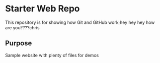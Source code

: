 # Starter Web Repo

This repository is for showing how Git and GitHub work;hey hey hey how are you????chris


## Purpose

Sample website with plenty of files for demos
